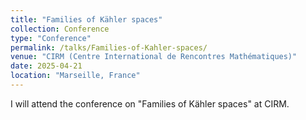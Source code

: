 ```yaml
---
title: "Families of Kähler spaces"
collection: Conference
type: "Conference"
permalink: /talks/Families-of-Kahler-spaces/
venue: "CIRM (Centre International de Rencontres Mathématiques)"
date: 2025-04-21
location: "Marseille, France"
---
```


I will attend the conference on "Families of Kähler spaces" at CIRM.


